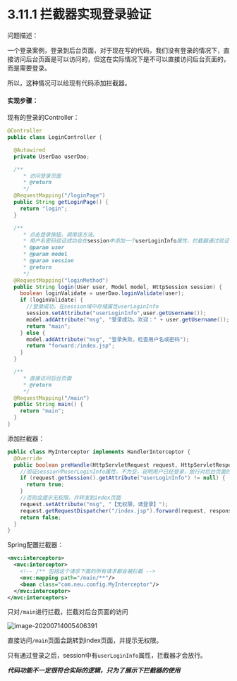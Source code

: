 # 3.11.1 拦截器实现登录验证

问题描述：

一个登录案例，登录到后台页面，对于现在写的代码，我们没有登录的情况下，直接访问后台页面是可以访问的，但这在实际情况下是不可以直接访问后台页面的，而是需要登录。

所以，这种情况可以给现有代码添加拦截器。



#### 实现步骤：

现有的登录的Controller：

```java
@Controller
public class LoginController {

  @Autowired
  private UserDao userDao;

  /**
     * 访问登录页面
     * @return
     */
  @RequestMapping("/loginPage")
  public String getLoginPage() {
    return "login";
  }

  /**
     * 点击登录按钮，调用该方法。
     * 用户名密码验证成功会在session中添加一个userLoginInfo属性，拦截器通过验证该属性，决定是否放行
     * @param user
     * @param model
     * @param session
     * @return
     */
  @RequestMapping("loginMethod")
  public String login(User user, Model model, HttpSession session) {
    boolean loginValidate = userDao.loginValidate(user);
    if (loginValidate) {
      //登录成功，在session域中存储属性userLoginInfo
      session.setAttribute("userLoginInfo",user.getUsername());
      model.addAttribute("msg", "登录成功，欢迎：" + user.getUsername());
      return "main";
    } else {
      model.addAttribute("msg", "登录失败，检查用户名或密码");
      return "forward:/index.jsp";
    }
  }

  /**
     * 直接访问后台页面
     * @return
     */
  @RequestMapping("/main")
  public String main() {
    return "main";
  }
}
```



添加拦截器：

```java
public class MyInterceptor implements HandlerInterceptor {
  @Override
  public boolean preHandle(HttpServletRequest request, HttpServletResponse response, Object handler) throws Exception {
    //验证session中userLoginInfo属性，不为空，说明用户已经登录，放行对后台页面的访问
    if (request.getSession().getAttribute("userLoginInfo") != null) {
      return true;
    }
    //否则会提示无权限，并转发到index页面
    request.setAttribute("msg", "【无权限，请登录】");
    request.getRequestDispatcher("/index.jsp").forward(request, response);
    return false;
  }
}
```



Spring配置拦截器：

```xml
<mvc:interceptors>
  <mvc:interceptor>
    <!-- /** 包括这个请求下面的所有请求都会被拦截 -->
    <mvc:mapping path="/main/**"/>
    <bean class="com.neu.config.MyInterceptor"/>
  </mvc:interceptor>
</mvc:interceptors>
```

只对`/main`进行拦截，拦截对后台页面的访问



![image-20200714005406391](https://images.shiguangping.com/imgs/20200714005406.png)

直接访问`/main`页面会跳转到index页面，并提示无权限。

只有通过登录之后，session中有`userLoginInfo`属性，拦截器才会放行。



***代码功能不一定很符合实际的逻辑，只为了展示下拦截器的使用***

